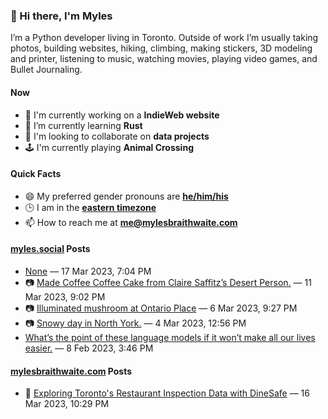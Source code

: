 ### 👋 Hi there, I'm Myles

I’m a Python developer living in Toronto. Outside of work I’m usually taking photos, building websites, hiking, climbing, making stickers, 3D modeling and printer, listening to music, watching movies, playing video games, and Bullet Journaling.

#### Now

-   :telescope: I'm currently working on a **IndieWeb website**
-   :seedling: I’m currently learning **Rust**
-   :dancers: I'm looking to collaborate on **data projects**
-   :joystick: I'm currently playing **Animal Crossing**

#### Quick Facts

-   :smile: My preferred gender pronouns are **[he/him/his](https://www.mypronouns.org/he-him)**
-   :clock3: I am in the **[eastern timezone](https://time.is/Toronto)**
-   :mailbox: How to reach me at **[me@mylesbraithwaite.com](mailto:me@mylesbraithwaite.com)**

<!--
-   🤔 I’m looking for help with ...
-   💬 Ask me about ...
-   ⚡ Fun fact: ...
-->

#### [myles.social](https://myles.soical/) Posts
<!-- START: MICROBLOG_POSTS -->
-   [None](https://myles.social/2023/03/17/so-you-want.html) — 17 Mar 2023, 7:04 PM
-   📷 [Made Coffee Coffee Cake from Claire Saffitz’s Desert Person.](https://myles.social/2023/03/11/made-coffee-coffee.html) — 11 Mar 2023, 9:02 PM
-   📷 [Illuminated mushroom at Ontario Place](https://myles.social/2023/03/06/illuminated-mushroom-at.html) — 6 Mar 2023, 9:27 PM
-   📷 [Snowy day in North York.](https://myles.social/2023/03/04/snowy-day-in.html) — 4 Mar 2023, 12:56 PM
-   [What’s the point of these language models if it won’t make all our lives easier.](https://myles.social/2023/02/08/whats-the-point.html) — 8 Feb 2023, 3:46 PM
<!-- END: MICROBLOG_POSTS -->

#### [mylesbraithwaite.com](https://mylesbraithwaite.com/) Posts
<!-- START: BLOG_POSTS -->
-   📝 [Exploring Toronto's Restaurant Inspection Data with DineSafe](https://mylesbraithwaite.com/exploring-torontos-restaurant-inspection-data-with-dinesafe?pk_campaign=rss-feed) — 16 Mar 2023, 10:29 PM
<!-- END: BLOG_POSTS -->
